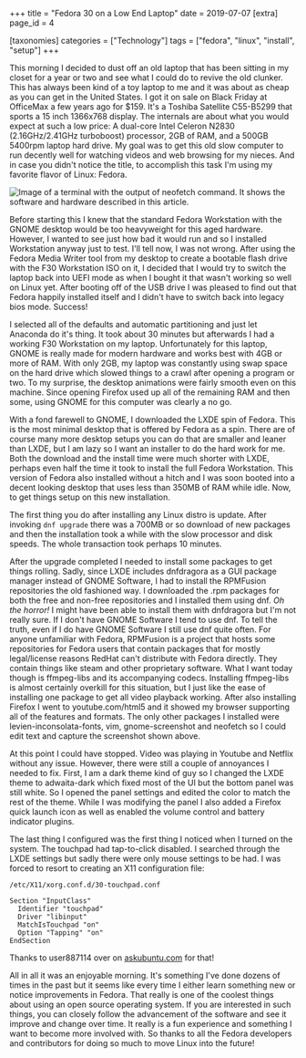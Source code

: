 +++
title = "Fedora 30 on a Low End Laptop"
date = 2019-07-07
[extra]
page_id = 4

[taxonomies]
categories = ["Technology"]
tags = ["fedora", "linux", "install", "setup"]
+++

This morning I decided to dust off an old laptop that has been sitting in my closet for a year or two and see what I could do to revive the old clunker. This has always been kind of a toy laptop to me and it was about as cheap as you can get in the United States. I got it on sale on Black Friday at OfficeMax a few years ago for $159. It's a Toshiba Satellite C55-B5299 that sports a 15 inch 1366x768 display. The internals are about what you would expect at such a low price: A dual-core Intel Celeron N2830 (2.16GHz/2.41GHz turboboost) processor, 2GB of RAM, and a 500GB 5400rpm laptop hard drive. My goal was to get this old slow computer to run decently well for watching videos and web browsing for my nieces. And in case you didn't notice the title, to accomplish this task I'm using my favorite flavor of Linux: Fedora.

<!-- more -->

![Image of a terminal with the output of neofetch command. It shows the software and hardware described in this article.](https://matthewbunt.org/laptopneofetch.png "Terminal running neofetch")

Before starting this I knew that the standard Fedora Workstation with the GNOME desktop would be too heavyweight for this aged hardware. However, I wanted to see just how bad it would run and so I installed Workstation anyway just to test. I'll tell now, I was not wrong. After using the Fedora Media Writer tool from my desktop to create a bootable flash drive with the F30 Workstation ISO on it, I decided that I would try to switch the laptop back into UEFI mode as when I bought it that wasn't working so well on Linux yet. After booting off of the USB drive I was pleased to find out that Fedora happily installed itself and I didn't have to switch back into legacy bios mode. Success!

I selected all of the defaults and automatic partitioning and just let Anaconda do it's thing. It took about 30 minutes but afterwards I had a working F30 Workstation on my laptop. Unfortunately for this laptop, GNOME is really made for modern hardware and works best with 4GB or more of RAM. With only 2GB, my laptop was constantly using swap space on the hard drive which slowed things to a crawl after opening a program or two. To my surprise, the desktop animations were fairly smooth even on this machine. Since opening Firefox used up all of the remaining RAM and then some, using GNOME for this computer was clearly a no go. 

With a fond farewell to GNOME, I downloaded the LXDE spin of Fedora. This is the most minimal desktop that is offered by Fedora as a spin. There are of course many more desktop setups you can do that are smaller and leaner than LXDE, but I am lazy so I want an installer to do the hard work for me. Both the download and the install time were much shorter with LXDE, perhaps even half the time it took to install the full Fedora Workstation. This version of Fedora also installed without a hitch and I was soon booted into a decent looking desktop that uses less than 350MB of RAM while idle. Now, to get things setup on this new installation.

The first thing you do after installing any Linux distro is update. After invoking `dnf upgrade` there was a 700MB or so download of new packages and then the installation took a while with the slow processor and disk speeds. The whole transaction took perhaps 10 minutes.

After the upgrade completed I needed to install some packages to get things rolling. Sadly, since LXDE includes dnfdragora as a GUI package manager instead of GNOME Software, I had to install the RPMFusion repositories the old fashioned way. I downloaded the .rpm packages for both the free and non-free repositories and I installed them using dnf. *Oh the horror!* I might have been able to install them with dnfdragora but I'm not really sure. If I don't have GNOME Software I tend to use dnf. To tell the truth, even if I do have GNOME Software I still use dnf quite often. For anyone unfamiliar with Fedora, RPMFusion is a project that hosts some repositories for Fedora users that contain packages that for mostly legal/license reasons RedHat can't distribute with Fedora directly. They contain things like steam and other proprietary software. What I want today though is ffmpeg-libs and its accompanying codecs. Installing ffmpeg-libs is almost certainly overkill for this situation, but I just like the ease of installing one package to get all video playback working. After also installing Firefox I went to youtube.com/html5 and it showed my browser supporting all of the features and formats. The only other packages I installed were levien-inconsolata-fonts, vim, gnome-screenshot and neofetch so I could edit text and capture the screenshot shown above.

At this point I could have stopped. Video was playing in Youtube and Netflix without any issue. However, there were still a couple of annoyances I needed to fix. First, I am a dark theme kind of guy so I changed the LXDE theme to adwaita-dark which fixed most of the UI but the bottom panel was still white. So I opened the panel settings and edited the color to match the rest of the theme. While I was modifying the panel I also added a Firefox quick launch icon as well as enabled the volume control and battery indicator plugins.

The last thing I configured was the first thing I noticed when I turned on the system. The touchpad had tap-to-click disabled. I searched through the LXDE settings but sadly there were only mouse settings to be had. I was forced to resort to creating an X11 configuration file:

`/etc/X11/xorg.conf.d/30-touchpad.conf`
```
Section "InputClass"   
  Identifier "touchpad"  
  Driver "libinput"  
  MatchIsTouchpad "on"  
  Option "Tapping" "on"  
EndSection
```
Thanks to user887114 over on [askubuntu.com](https://askubuntu.com/questions/1087328/lubuntu-18-10-how-to-activate-tap-to-click) for that!

All in all it was an enjoyable morning. It's something I've done dozens of times in the past but it seems like every time I either learn something new or notice improvements in Fedora. That really is one of the coolest things about using an open source operating system. If you are interested in such things, you can closely follow the advancement of the software and see it improve and change over time. It really is a fun experience and something I want to become more involved with. So thanks to all the Fedora developers and contributors for doing so much to move Linux into the future!
